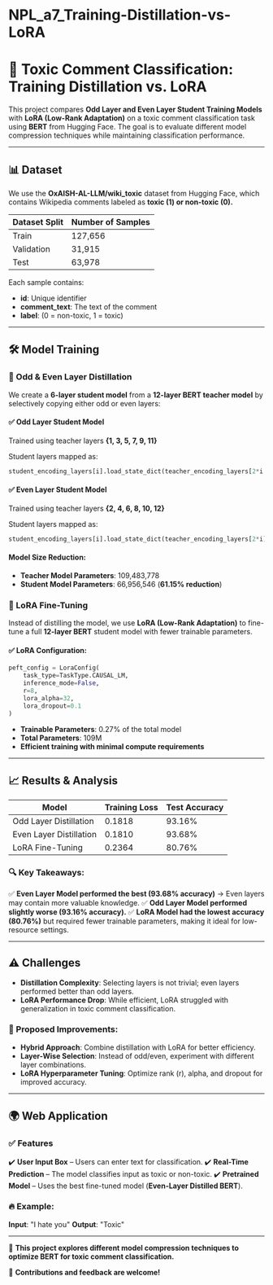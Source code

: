 # NPL_a7_Training-Distillation-vs-LoRA

# 🚀 Toxic Comment Classification: Training Distillation vs. LoRA

This project compares **Odd Layer and Even Layer Student Training Models** with **LoRA (Low-Rank Adaptation)** on a toxic comment classification task using **BERT** from Hugging Face. The goal is to evaluate different model compression techniques while maintaining classification performance.

---

## 📊 Dataset
We use the **OxAISH-AL-LLM/wiki_toxic** dataset from Hugging Face, which contains Wikipedia comments labeled as **toxic (1) or non-toxic (0).**

| Dataset Split | Number of Samples |
|--------------|------------------|
| Train       | 127,656          |
| Validation  | 31,915           |
| Test        | 63,978           |

Each sample contains:
- **id**: Unique identifier
- **comment_text**: The text of the comment
- **label**: (0 = non-toxic, 1 = toxic)

---

## 🛠️ Model Training

### 📌 Odd & Even Layer Distillation
We create a **6-layer student model** from a **12-layer BERT teacher model** by selectively copying either odd or even layers:

#### ✅ Odd Layer Student Model
Trained using teacher layers **{1, 3, 5, 7, 9, 11}**

Student layers mapped as:
```python
student_encoding_layers[i].load_state_dict(teacher_encoding_layers[2*i - 1].state_dict())
```

#### ✅ Even Layer Student Model
Trained using teacher layers **{2, 4, 6, 8, 10, 12}**

Student layers mapped as:
```python
student_encoding_layers[i].load_state_dict(teacher_encoding_layers[2*i].state_dict())
```

#### Model Size Reduction:
- **Teacher Model Parameters**: 109,483,778
- **Student Model Parameters**: 66,956,546 (**61.15% reduction**)

### 📌 LoRA Fine-Tuning
Instead of distilling the model, we use **LoRA (Low-Rank Adaptation)** to fine-tune a full **12-layer BERT** student model with fewer trainable parameters.

#### ✅ LoRA Configuration:
```python
peft_config = LoraConfig(
    task_type=TaskType.CAUSAL_LM,  
    inference_mode=False,  
    r=8,  
    lora_alpha=32,  
    lora_dropout=0.1  
)
```
- **Trainable Parameters**: 0.27% of the total model
- **Total Parameters**: 109M
- **Efficient training with minimal compute requirements**

---

## 📈 Results & Analysis

| Model                     | Training Loss | Test Accuracy |
|--------------------------|---------------|--------------|
| Odd Layer Distillation  | 0.1818        | 93.16%       |
| Even Layer Distillation | 0.1810        | 93.68%       |
| LoRA Fine-Tuning       | 0.2364        | 80.76%       |

### 🔍 Key Takeaways:
✅ **Even Layer Model performed the best (93.68% accuracy)** → Even layers may contain more valuable knowledge.
✅ **Odd Layer Model performed slightly worse (93.16% accuracy).**
✅ **LoRA Model had the lowest accuracy (80.76%)** but required fewer trainable parameters, making it ideal for low-resource settings.

---

## ⚠️ Challenges
- **Distillation Complexity**: Selecting layers is not trivial; even layers performed better than odd layers.
- **LoRA Performance Drop**: While efficient, LoRA struggled with generalization in toxic comment classification.

### 🚀 Proposed Improvements:
- **Hybrid Approach**: Combine distillation with LoRA for better efficiency.
- **Layer-Wise Selection**: Instead of odd/even, experiment with different layer combinations.
- **LoRA Hyperparameter Tuning**: Optimize rank (r), alpha, and dropout for improved accuracy.

---

## 🌍 Web Application

### ✅ Features
✔️ **User Input Box** – Users can enter text for classification.
✔️ **Real-Time Prediction** – The model classifies input as toxic or non-toxic.
✔️ **Pretrained Model** – Uses the best fine-tuned model (**Even-Layer Distilled BERT**).

### 🔥 Example:
**Input**: "I hate you"
**Output**: "Toxic"

---

🚀 **This project explores different model compression techniques to optimize BERT for toxic comment classification.**

📌 **Contributions and feedback are welcome!**
